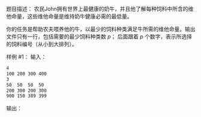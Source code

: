 题目描述：
农民John拥有世界上最健康的奶牛，并且他了解每种饲料中所含的维他命量，这些维他命量是维持奶牛健康必需的最低量。

你的任务是帮助农夫喂养他的牛，以最少的饲料种类满足牛所需的维他命量。输出文件只有一行，包括需要的最少饲料种类数 $p$；
后面跟着 $p$ 个数字，表示所选择的饲料编号（从小到大排列）。

样例 #1：
输入：
```markdown
4
100 200 300 400
3
50  50  50  50
200 300 200 300
900 150 389 399
```
输出：
```